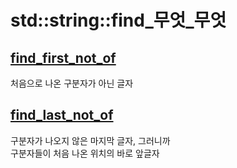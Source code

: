 # std::string::find_무엇_무엇

## [find_first_not_of](http://www.cplusplus.com/reference/string/string/find_first_not_of/)
처음으로 나온 구분자가 아닌 글자

## [find_last_not_of](https://www.cplusplus.com/reference/string/string/find_last_not_of/)
구분자가 나오지 않은 마지막 글자, 그러니까<br>
구분자들이 처음 나온 위치의 바로 앞글자
